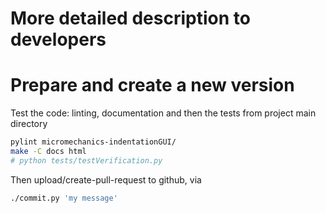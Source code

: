 # More detailed description to developers

# Prepare and create a new version
Test the code: linting, documentation and then the tests from project main directory
``` bash
pylint micromechanics-indentationGUI/
make -C docs html
# python tests/testVerification.py
```

Then upload/create-pull-request to github, via
``` bash
./commit.py 'my message'
```
